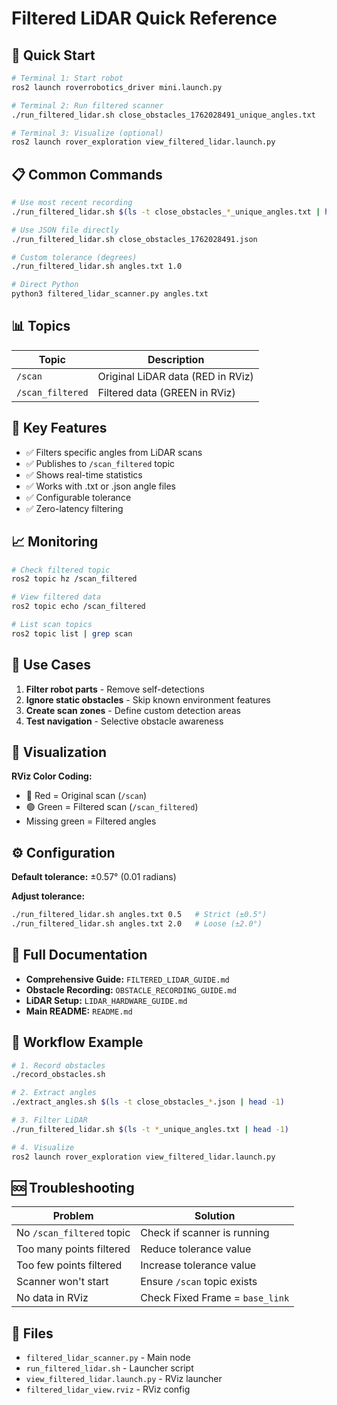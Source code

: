 # Filtered LiDAR Quick Reference

## 🚀 Quick Start

```bash
# Terminal 1: Start robot
ros2 launch roverrobotics_driver mini.launch.py

# Terminal 2: Run filtered scanner
./run_filtered_lidar.sh close_obstacles_1762028491_unique_angles.txt

# Terminal 3: Visualize (optional)
ros2 launch rover_exploration view_filtered_lidar.launch.py
```

## 📋 Common Commands

```bash
# Use most recent recording
./run_filtered_lidar.sh $(ls -t close_obstacles_*_unique_angles.txt | head -1)

# Use JSON file directly
./run_filtered_lidar.sh close_obstacles_1762028491.json

# Custom tolerance (degrees)
./run_filtered_lidar.sh angles.txt 1.0

# Direct Python
python3 filtered_lidar_scanner.py angles.txt
```

## 📊 Topics

| Topic | Description |
|-------|-------------|
| `/scan` | Original LiDAR data (RED in RViz) |
| `/scan_filtered` | Filtered data (GREEN in RViz) |

## 🔧 Key Features

- ✅ Filters specific angles from LiDAR scans
- ✅ Publishes to `/scan_filtered` topic
- ✅ Shows real-time statistics
- ✅ Works with .txt or .json angle files
- ✅ Configurable tolerance
- ✅ Zero-latency filtering

## 📈 Monitoring

```bash
# Check filtered topic
ros2 topic hz /scan_filtered

# View filtered data
ros2 topic echo /scan_filtered

# List scan topics
ros2 topic list | grep scan
```

## 🎯 Use Cases

1. **Filter robot parts** - Remove self-detections
2. **Ignore static obstacles** - Skip known environment features  
3. **Create scan zones** - Define custom detection areas
4. **Test navigation** - Selective obstacle awareness

## 🎨 Visualization

**RViz Color Coding:**
- 🔴 Red = Original scan (`/scan`)
- 🟢 Green = Filtered scan (`/scan_filtered`)
- Missing green = Filtered angles

## ⚙️ Configuration

**Default tolerance:** ±0.57° (0.01 radians)

**Adjust tolerance:**
```bash
./run_filtered_lidar.sh angles.txt 0.5   # Strict (±0.5°)
./run_filtered_lidar.sh angles.txt 2.0   # Loose (±2.0°)
```

## 📖 Full Documentation

- **Comprehensive Guide:** `FILTERED_LIDAR_GUIDE.md`
- **Obstacle Recording:** `OBSTACLE_RECORDING_GUIDE.md`
- **LiDAR Setup:** `LIDAR_HARDWARE_GUIDE.md`
- **Main README:** `README.md`

## 🔄 Workflow Example

```bash
# 1. Record obstacles
./record_obstacles.sh

# 2. Extract angles  
./extract_angles.sh $(ls -t close_obstacles_*.json | head -1)

# 3. Filter LiDAR
./run_filtered_lidar.sh $(ls -t *_unique_angles.txt | head -1)

# 4. Visualize
ros2 launch rover_exploration view_filtered_lidar.launch.py
```

## 🆘 Troubleshooting

| Problem | Solution |
|---------|----------|
| No `/scan_filtered` topic | Check if scanner is running |
| Too many points filtered | Reduce tolerance value |
| Too few points filtered | Increase tolerance value |
| Scanner won't start | Ensure `/scan` topic exists |
| No data in RViz | Check Fixed Frame = `base_link` |

## 📁 Files

- `filtered_lidar_scanner.py` - Main node
- `run_filtered_lidar.sh` - Launcher script
- `view_filtered_lidar.launch.py` - RViz launcher
- `filtered_lidar_view.rviz` - RViz config

